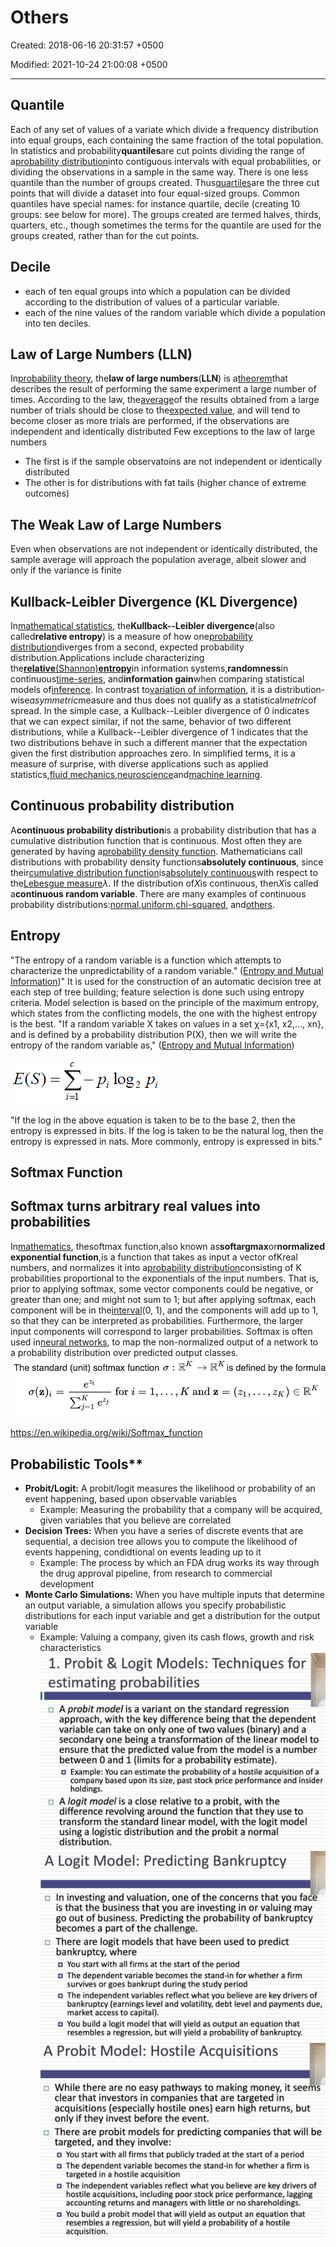# Others

Created: 2018-06-16 20:31:57 +0500

Modified: 2021-10-24 21:00:08 +0500

---

## Quantile

Each of any set of values of a variate which divide a frequency distribution into equal groups, each containing the same fraction of the total population.
In statistics and probability**quantiles**are cut points dividing the range of a[probability distribution](https://en.wikipedia.org/wiki/Probability_distribution)into contiguous intervals with equal probabilities, or dividing the observations in a sample in the same way. There is one less quantile than the number of groups created. Thus[quartiles](https://en.wikipedia.org/wiki/Quartiles)are the three cut points that will divide a dataset into four equal-sized groups. Common quantiles have special names: for instance quartile, decile (creating 10 groups: see below for more). The groups created are termed halves, thirds, quarters, etc., though sometimes the terms for the quantile are used for the groups created, rather than for the cut points.

## Decile

- each of ten equal groups into which a population can be divided according to the distribution of values of a particular variable.
- each of the nine values of the random variable which divide a population into ten deciles.

## Law of Large Numbers (LLN)

In[probability theory](https://en.wikipedia.org/wiki/Probability_theory), the**law of large numbers**(**LLN**) is a[theorem](https://en.wikipedia.org/wiki/Theorem)that describes the result of performing the same experiment a large number of times. According to the law, the[average](https://en.wikipedia.org/wiki/Average)of the results obtained from a large number of trials should be close to the[expected value](https://en.wikipedia.org/wiki/Expected_value), and will tend to become closer as more trials are performed, if the observations are independent and identically distributed
Few exceptions to the law of large numbers

- The first is if the sample observatoins are not independent or identically distributed
- The other is for distributions with fat tails (higher chance of extreme outcomes)

## The Weak Law of Large Numbers

Even when observations are not independent or identically distributed, the sample average will approach the population average, albeit slower and only if the variance is finite

## Kullback-Leibler Divergence (KL Divergence)

In[mathematical statistics](https://en.wikipedia.org/wiki/Mathematical_statistics), the**Kullback--Leibler divergence**(also called**relative entropy**) is a measure of how one[probability distribution](https://en.wikipedia.org/wiki/Probability_distribution)diverges from a second, expected probability distribution.Applications include characterizing the[**relative**(Shannon)**entropy**](https://en.wikipedia.org/wiki/Entropy_(information_theory))in information systems,**randomness**in continuous[time-series](https://en.wikipedia.org/wiki/Time_series), and**information gain**when comparing statistical models of[inference](https://en.wikipedia.org/wiki/Inference). In contrast to[variation of information](https://en.wikipedia.org/wiki/Variation_of_information), it is a distribution-wise*asymmetric*measure and thus does not qualify as a statistical*metric*of spread. In the simple case, a Kullback--Leibler divergence of 0 indicates that we can expect similar, if not the same, behavior of two different distributions, while a Kullback--Leibler divergence of 1 indicates that the two distributions behave in such a different manner that the expectation given the first distribution approaches zero. In simplified terms, it is a measure of surprise, with diverse applications such as applied statistics,[fluid mechanics](https://en.wikipedia.org/wiki/Fluid_mechanics),[neuroscience](https://en.wikipedia.org/wiki/Neuroscience)and[machine learning](https://en.wikipedia.org/wiki/Machine_learning).

## Continuous probability distribution

A**continuous probability distribution**is a probability distribution that has a cumulative distribution function that is continuous. Most often they are generated by having a[probability density function](https://en.wikipedia.org/wiki/Probability_density_function). Mathematicians call distributions with probability density functions**absolutely continuous**, since their[cumulative distribution function](https://en.wikipedia.org/wiki/Cumulative_distribution_function)is[absolutely continuous](https://en.wikipedia.org/wiki/Absolute_continuity)with respect to the[Lebesgue measure](https://en.wikipedia.org/wiki/Lebesgue_measure)*λ*. If the distribution of*X*is continuous, then*X*is called a**continuous random variable**. There are many examples of continuous probability distributions:[normal](https://en.wikipedia.org/wiki/Normal_distribution),[uniform](https://en.wikipedia.org/wiki/Uniform_distribution_(continuous)),[chi-squared](https://en.wikipedia.org/wiki/Chi-squared_distribution), and[others](https://en.wikipedia.org/wiki/List_of_probability_distributions#Continuous_distributions).

## Entropy

"The entropy of a random variable is a function which attempts to characterize the unpredictability of a random variable." ([Entropy and Mutual Information](https://people.cs.umass.edu/~elm/Teaching/Docs/mutInf.pdf))" It is used for the construction of an automatic decision tree at each step of tree building; feature selection is done such using entropy criteria. Model selection is based on the principle of the maximum entropy, which states from the conflicting models, the one with the highest entropy is the best.
"If a random variable X takes on values in a set χ={x1, x2,..., xn}, and is defined by a probability distribution P(X), then we will write the entropy of the random variable as," ([Entropy and Mutual Information](https://people.cs.umass.edu/~elm/Teaching/Docs/mutInf.pdf))

![](media/Others-image1.png)

"If the log in the above equation is taken to be to the base 2, then the entropy is expressed in bits. If the log is taken to be the natural log, then the entropy is expressed in nats. More commonly, entropy is expressed in bits."

## Softmax Function

## Softmax turns arbitrary real values into probabilities

In[mathematics](https://en.wikipedia.org/wiki/Mathematics), thesoftmax function,also known as**softargmax**or**normalized exponential function**,is a function that takes as input a vector ofKreal numbers, and normalizes it into a[probability distribution](https://en.wikipedia.org/wiki/Probability_distribution)consisting of K probabilities proportional to the exponentials of the input numbers. That is, prior to applying softmax, some vector components could be negative, or greater than one; and might not sum to 1; but after applying softmax, each component will be in the[interval](https://en.wikipedia.org/wiki/Interval_(mathematics))(0, 1), and the components will add up to 1, so that they can be interpreted as probabilities. Furthermore, the larger input components will correspond to larger probabilities. Softmax is often used in[neural networks](https://en.wikipedia.org/wiki/Artificial_neural_network), to map the non-normalized output of a network to a probability distribution over predicted output classes.
![image](media/Others-image2.png)

<https://en.wikipedia.org/wiki/Softmax_function>

## Probabilistic Tools**

- **Probit/Logit:** A probit/logit measures the likelihood or probability of an event happening, based upon observable variables
  - Example: Measuring the probability that a company will be acquired, given variables that you believe are correlated
- **Decision Trees:** When you have a series of discrete events that are sequential, a decision tree allows you to compute the likelihood of events happening, condidtional on events leading up to it
  - Example: The process by which an FDA drug works its way through the drug approval pipeline, from research to commercial development
- **Monte Carlo Simulations:** When you have multiple inputs that determine an output variable, a simulation allows you specify probabilistic distributions for each input variable and get a distribution for the output variable
  - Example: Valuing a company, given its cash flows, growth and risk characteristics
![image](media/Others-image3.jpeg)
![image](media/Others-image4.jpeg)
![image](media/Others-image5.jpeg)
